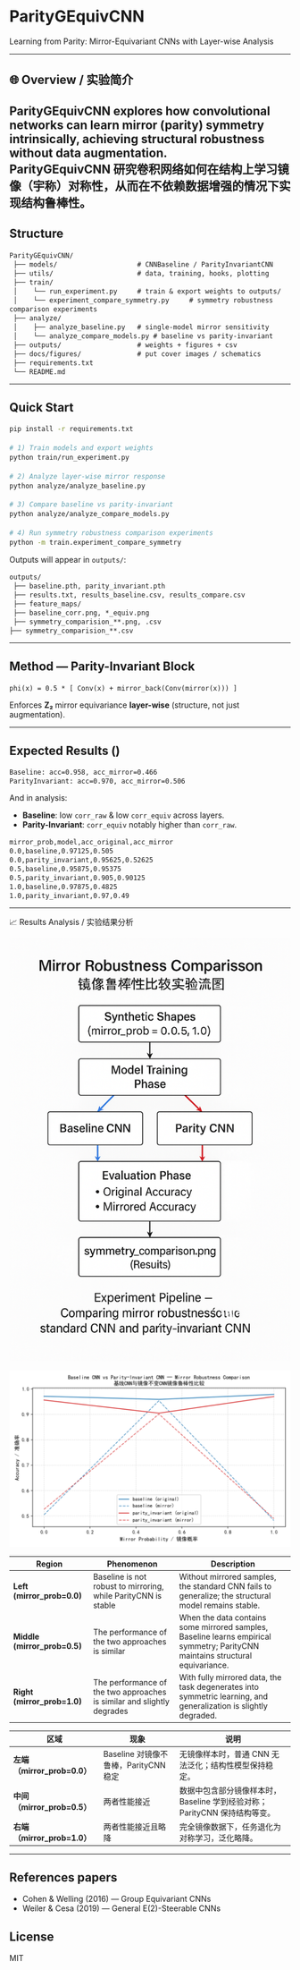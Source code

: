 # ParityGEquivCNN 
Learning from Parity: Mirror-Equivariant CNNs with Layer-wise Analysis  

---

## 🌐 Overview / 实验简介

**ParityGEquivCNN** explores how convolutional networks can learn mirror (parity) symmetry intrinsically, achieving structural robustness without data augmentation.  
**ParityGEquivCNN** 研究卷积网络如何在结构上学习镜像（宇称）对称性，从而在不依赖数据增强的情况下实现结构鲁棒性。
---

##  Structure
```
ParityGEquivCNN/
 ├── models/                    # CNNBaseline / ParityInvariantCNN
 ├── utils/                     # data, training, hooks, plotting
 ├── train/
 │    └── run_experiment.py     # train & export weights to outputs/
 │    └── experiment_compare_symmetry.py     # symmetry robustness comparison experiments
 ├── analyze/
 │    ├── analyze_baseline.py   # single-model mirror sensitivity
 │    └── analyze_compare_models.py # baseline vs parity-invariant
 ├── outputs/                   # weights + figures + csv
 ├── docs/figures/              # put cover images / schematics
 ├── requirements.txt
 └── README.md
```




---

##  Quick Start
```bash
pip install -r requirements.txt

# 1) Train models and export weights
python train/run_experiment.py

# 2) Analyze layer-wise mirror response
python analyze/analyze_baseline.py

# 3) Compare baseline vs parity-invariant
python analyze/analyze_compare_models.py

# 4) Run symmetry robustness comparison experiments
python -m train.experiment_compare_symmetry

```

Outputs will appear in `outputs/`:
```
outputs/
 ├── baseline.pth, parity_invariant.pth
 ├── results.txt, results_baseline.csv, results_compare.csv
 ├── feature_maps/
 ├── baseline_corr.png, *_equiv.png
 ├── symmetry_comparision_**.png, .csv
├── symmetry_comparision_**.csv
```

---

##  Method — Parity-Invariant Block
```
phi(x) = 0.5 * [ Conv(x) + mirror_back(Conv(mirror(x))) ]
```
Enforces **Z₂** mirror equivariance **layer-wise** (structure, not just augmentation).



---

##  Expected Results ()
```
Baseline: acc=0.958, acc_mirror=0.466
ParityInvariant: acc=0.970, acc_mirror=0.506
```
And in analysis:
- **Baseline**: low `corr_raw` & low `corr_equiv` across layers.  
- **Parity-Invariant**: `corr_equiv` notably higher than `corr_raw`.

```
mirror_prob,model,acc_original,acc_mirror
0.0,baseline,0.97125,0.505
0.0,parity_invariant,0.95625,0.52625
0.5,baseline,0.95875,0.95375
0.5,parity_invariant,0.905,0.90125
1.0,baseline,0.97875,0.4825
1.0,parity_invariant,0.97,0.49

```

---


📈 Results Analysis / 实验结果分析

![Pipeline](docs/figures/mirror_robustness_diagram.png) 

![Results](outputs/symmetry_comparison_2025-10-21_23-01-34.png) 

| Region | Phenomenon | Description |
| ----------------------- | ---------------------------- | ---------------------------------------------- |
| **Left (mirror_prob=0.0)** | Baseline is not robust to mirroring, while ParityCNN is stable | Without mirrored samples, the standard CNN fails to generalize; the structural model remains stable. |
| **Middle (mirror_prob=0.5)** | The performance of the two approaches is similar | When the data contains some mirrored samples, Baseline learns empirical symmetry; ParityCNN maintains structural equivariance. |
| **Right (mirror_prob=1.0)** | The performance of the two approaches is similar and slightly degrades | With fully mirrored data, the task degenerates into symmetric learning, and generalization is slightly degraded.


| 区域                      | 现象                           | 说明                                             |
| ----------------------- | ---------------------------- | ---------------------------------------------- |
| **左端（mirror_prob=0.0）** | Baseline 对镜像不鲁棒，ParityCNN 稳定 | 无镜像样本时，普通 CNN 无法泛化；结构性模型保持稳定。                  |
| **中间（mirror_prob=0.5）** | 两者性能接近                       | 数据中包含部分镜像样本时，Baseline 学到经验对称；ParityCNN 保持结构等变。 |
| **右端（mirror_prob=1.0）** | 两者性能接近且略降                    | 完全镜像数据下，任务退化为对称学习，泛化略降。                        |

---

##  References papers
- Cohen & Welling (2016) — Group Equivariant CNNs  
- Weiler & Cesa (2019) — General E(2)-Steerable CNNs

## License
MIT
